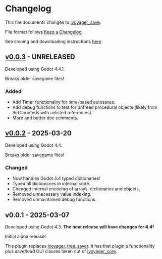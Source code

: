 # Changelog

This file documents changes to [ivoyager_save](https://github.com/ivoyager/ivoyager_save).

File format follows [Keep a Changelog](https://keepachangelog.com/en/1.0.0/).

See cloning and downloading instructions [here](https://www.ivoyager.dev/developers/).

## [v0.0.3] - UNRELEASED

Developed using Godot 4.4.1.

Breaks older savegame files!

### Added

* Add Timer functionality for time-based autosaves.
* Add debug functions to test for unfreed procedural objects (likely from RefCounteds with unlisted references).
* More and better doc comments.

## [v0.0.2] - 2025-03-20

Developed using Godot 4.4.

Breaks older savegame files!

### Changed

* Now handles Godot 4.4 typed dictionaries!
* Typed all dictionaries in internal code.
* Changed internal encoding of arrays, dictionaries and objects.
* Removed unnecessary value indexing.
* Removed unmaintained debug functions.
  
## v0.0.1 - 2025-03-07

Developed using Godot 4.3. **The next release will have changes for 4.4!**

Initial alpha release!

This plugin replaces [ivoyager_tree_saver](https://github.com/ivoyager/ivoyager_tree_saver). It has that plugin's functionality plus save/load GUI classes taken out of [ivoyager_core](https://github.com/ivoyager/ivoyager_core).

[v0.0.3]: https://github.com/ivoyager/ivoyager_save/compare/v0.0.2...HEAD
[v0.0.2]: https://github.com/ivoyager/ivoyager_save/compare/v0.0.1...v0.0.2
